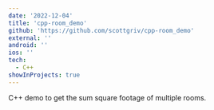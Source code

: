 ```yaml
---
date: '2022-12-04'
title: 'cpp-room_demo'
github: 'https://github.com/scottgriv/cpp-room_demo'
external: ''
android: ''
ios: ''
tech:
  - C++
showInProjects: true
---
```


C++ demo to get the sum square footage of multiple rooms.
